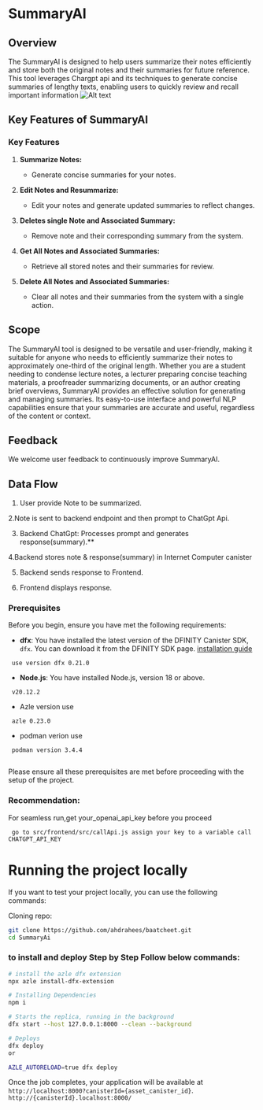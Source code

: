 # SummaryAI

## Overview

The SummaryAI is designed to help users summarize their notes efficiently and store both the original notes and their summaries for future reference. This tool leverages Chargpt api and its techniques to generate concise summaries of lengthy texts, enabling users to quickly review and recall important information
![Alt text](src/frontend/src/assets/summarywork.png)


## Key Features of SummaryAI

### Key Features

1. **Summarize Notes:**
   - Generate concise summaries for your notes.
   
2. **Edit Notes and Resummarize:**
   - Edit your notes and generate updated summaries to reflect changes.
   
3. **Deletes single Note and Associated Summary:**
   - Remove note and their corresponding summary from the system.
   
4. **Get All Notes and Associated Summaries:**
   - Retrieve all stored notes and their summaries for review.
   
5. **Delete All Notes and Associated Summaries:**
   - Clear all notes and their summaries from the system with a single action.



## Scope

The SummaryAI tool is designed to be versatile and user-friendly, making it suitable for anyone who needs to efficiently summarize their notes to approximately one-third of the original length. Whether you are a student needing to condense lecture notes, a lecturer preparing concise teaching materials, a proofreader summarizing documents, or an author creating brief overviews, SummaryAI provides an effective solution for generating and managing summaries. Its easy-to-use interface and powerful NLP capabilities ensure that your summaries are accurate and useful, regardless of the content or context.


## Feedback

We welcome user feedback to continuously improve SummaryAI.

## Data Flow

1. User provide Note to be summarized.

2.Note is sent to backend endpoint and then prompt to ChatGpt Api.

3. Backend ChatGpt: Processes prompt and generates response(summary).\*\*

4.Backend stores note & response(summary) in Internet Computer canister

5. Backend sends response to Frontend.

6. Frontend displays response.


### Prerequisites

Before you begin, ensure you have met the following requirements:

- **dfx**: You have installed the latest version of the DFINITY Canister SDK, `dfx`. You can download it from the DFINITY SDK page. [installation guide](https://demergent-labs.github.io/azle/get_started.html#installation)

 ```
  use version dfx 0.21.0
 ```
- **Node.js**: You have installed Node.js, version 18 or above.
```
 v20.12.2

```
- Azle version use 
 ```
  azle 0.23.0
 ```

 - podman verion use

 ```
  podman version 3.4.4
  
 ```
Please ensure all these prerequisites are met before proceeding with the setup of the project.

### Recommendation:

For seamless run,get your_openai_api_key before you proceed
```
 go to src/frontend/src/callApi.js assign your key to a variable call CHATGPT_API_KEY
```


# Running the project locally

If you want to test your project locally, you can use the following commands:

Cloning repo:

```bash
git clone https://github.com/ahdrahees/baatcheet.git
cd SummaryAi
```


### to install and deploy Step by Step Follow below commands:

```bash
# install the azle dfx extension
npx azle install-dfx-extension

# Installing Dependencies
npm i

# Starts the replica, running in the background
dfx start --host 127.0.0.1:8000 --clean --background

# Deploys
dfx deploy
or

AZLE_AUTORELOAD=true dfx deploy
```

Once the job completes, your application will be available at `http://localhost:8000?canisterId={asset_canister_id}`.
` http://{canisterId}.localhost:8000/`
